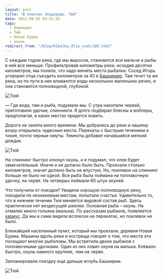 ```yaml
---
layout: post
title: "В поисках Эльдорадо. Тюй"
date: 2012-08-05 03:51:43
tags:
  - Башкирия
  - Тюй
  - Новая Бурма
  - окунь
redirect_from: "/blog/Ribalka_dlia_vseh/105.html"
---
```

С каждым годом река, где мы выросли, становится все мельче и рыбы в ней
все меньше. Профильтровав километры реки, исходив десятки километров, мы
поняли, что надо менять места рыбалки. Сосед Игорь уговорил отца
съездить километров за 40 в [Башкирию][1]. Там течет та же река, но
по пути в нее вливаются воды нескольких маленьких речек, и она становится
полноводной, глубокой.

![Тюй](http://fishingguru.ru/uploads/images/00/00/01/2012/08/04/4c91eb.jpg)

 — Где вода, там и рыба, подумали мы. С утра накопали червей,
приготовили удочки, спиннинги. Я долго подбирал блесны и воблеры,
предполагая, в каких местах придется ловить.

Дорога не заняла много времени. Мы добрались до реки и нашему взору
открылись чудесные места. Перекаты с быстрым течением и тихие, почти
черные омуты. Темноты добавил начавшийся мелкий дождик.

![Тюй](http://fishingguru.ru/uploads/images/00/00/01/2012/08/04/8fc1db.jpg)

На спиннинг быстро клюнул окунь, и я подумал, что клев будет
замечательный. Иначе и не должно было быть. Проехали столько километров,
значит должно быть не впустую. Но, поклевок на спиннинг больше не было
ни одной. Вся рыба была поймана на поплавочную удочку, на червя. На
четверых поймали 60 штук окуней.

Что получили от поездки? Увидели хорошую полноводную реку, походили по
незнакомым местам, попытали счастья. Удивительно то, что в нижнем
течении Тюя меняется видовой состав рыб. Здесь практически нет
вездесущей шеклеи. Основная рыба – окунь. На отмелях много гольяна
(малька). По рассказам рыбаков, появляется [хариус][2]. Да мы и сами
видели всплески на перекатах, но поклевок не было.

Ближайший населенный пункт, который мы проехали, деревня Новая Бурма.
Машины вдоль реки и кострища говорят о том, что места эти посещают
многие рыболовы. Мы встретили двоих рыбаков с поплавочными удочками.
Один из них ловил окуня на малька. Клевало быстро, окунь намного
крупнее, чем на червя.

Запланировали поездку еще дальше вглубь Башкирии.

![Тюй](http://fishingguru.ru/uploads/images/00/00/01/2012/08/04/757c88.jpg)

[1]: /blog/Ribalka_dlia_vseh/102.html
[2]: /blog/riba_osobennosti/86.html
